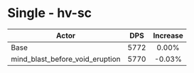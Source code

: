 # Single - hv-sc
| Actor | DPS | Increase |
|---|:---:|:---:|
|Base|5772|0.00%|
|mind_blast_before_void_eruption|5770|-0.03%|
